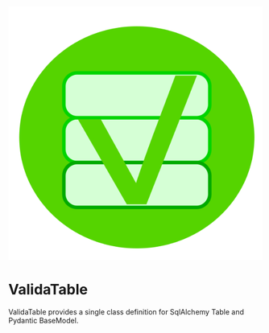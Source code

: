 ![](./docs/img/V.svg)

# ValidaTable

ValidaTable provides a single class definition for SqlAlchemy Table and Pydantic BaseModel.
